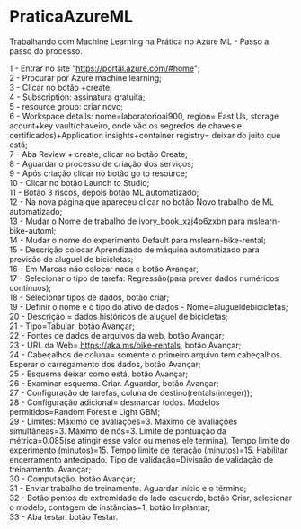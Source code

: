 # PraticaAzureML
Trabalhando com Machine Learning na Prática no Azure ML - Passo a passo do processo.

1 - Entrar no site "https://portal.azure.com/#home";  
2 - Procurar por Azure machine learning;  
3 - Clicar no botão +create;  
4 - Subscription: assinatura gratuita;  
5 - resource group: criar novo;  
6 - Workspace details: nome=laboratorioai900, region= East Us, storage acount+key vault(chaveiro, onde vão os segredos de chaves e certificados)+Application insights+container registry= deixar do jeito que está;  
7 - Aba Review + create, clicar no botão Create;  
8 - Aguardar o processo de criação dos serviços;  
9 - Após criação clicar no botão go to resource;  
10 - Clicar no botão Launch to Studio;  
11 - Botão 3 riscos, depois botão ML automatizado;  
12 - Na nova página que apareceu clicar no botão Novo trabalho de ML automatizado;  
13 - Mudar o Nome de trabalho de ivory_book_xzj4p6zxbn para mslearn-bike-automl;  
14 - Mudar o nome do experimento Default para mslearn-bike-rental;  
15 - Descrição colocar Aprendizado de máquina automatizado para previsão de aluguel de bicicletas;  
16 - Em Marcas não colocar nada e botão Avançar;  
17 - Selecionar o tipo de tarefa: Regressão(para prever dados numéricos contínuos);  
18 - Selecionar tipos de dados, botão criar;  
19 - Definir o nome e o tipo do ativo de dados - Nome=alugueldebicicletas;  
20 - Descrição = dados históricos de aluguel de bicicletas;  
21 - Tipo=Tabular, botão Avançar;  
22 - Fontes de dados de arquivos da web, botão Avançar;  
23 - URL da Web= https://aka.ms/bike-rentals, botão Avançar;  
24 - Cabeçalhos de coluna= somente o primeiro arquivo tem cabeçalhos. Esperar o carregamento dos dados, botão Avançar;  
25 - Esquema deixar como está, botão Avançar;  
26 - Examinar esquema. Criar. Aguardar, botão Avançar;  
27 - Configuração de tarefas, coluna de destino(rentals(integer));  
28 - Configuração adicional= desmarcar todos. Modelos permitidos=Random Forest e Light GBM;  
29 - Limites: Máximo de avaliações=3. Máximo de avaliações simultâneas=3. Máximo de nós=3. Limite de pontuação da métrica=0.085(se atingir esse valor ou menos ele termina). Tempo limite do experimento (minutos)=15. Tempo limite de iteração (minutos)=15. Habilitar encerramento antecipado. Tipo de validação=Divisaão de validação de treinamento. Avançar;  
30 - Computação. botão Avançar;  
31 - Enviar trabalho de treinamento. Aguardar início e o término;  
32 - Botão pontos de extremidade do lado esquerdo, botão Criar, selecionar o modelo, contagem de instâncias=1, botão Implantar;  
33 - Aba testar. botão Testar.  
